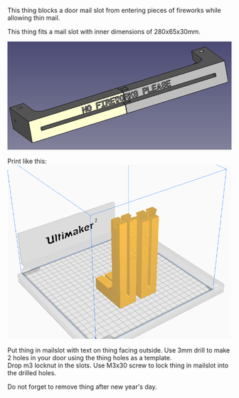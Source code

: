This thing blocks a door mail slot from entering pieces of fireworks while allowing thin mail.

This thing fits a mail slot with inner dimensions of 280x65x30mm.

![](Door%20mail%20slot%20blocker.png)

Print like this:
![](Door%20mail%20slot%20blocker%20print%20orientation.png)

Put thing in mailslot with text on thing facing outside. Use 3mm drill to make 2 holes in your door using the thing holes as a template.\
Drop m3 locknut in the slots. Use M3x30 screw to lock thing in mailslot into the drilled holes.

Do not forget to remove thing after new year's day.
